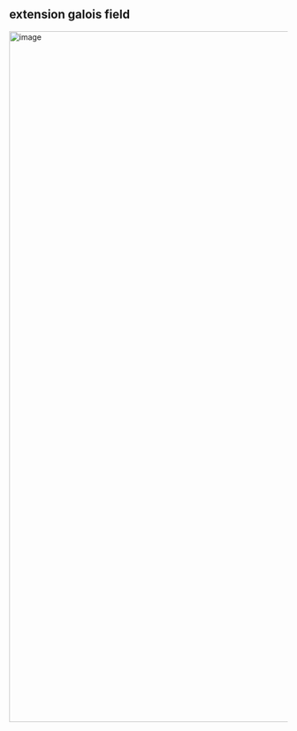 ## extension galois field

<img width="1249" alt="image" src="https://github.com/dik654/cryptography/assets/33992354/61409fe1-664d-46fd-9ae6-7f925c95a37b">
